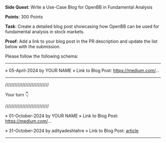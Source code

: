 **Side Quest**: Write a Use-Case Blog for OpenBB in Fundamental Analysis

**Points**: 300 Points

**Task**: Create a detailed blog post showcasing how OpenBB can be used for fundamental analysis in stock markets.

**Proof**: Add a link to your blog post in the PR description and update the list below with the submission.

Please follow the following schema:

---

» 05-April-2024 by YOUR NAME
» Link to Blog Post: https://medium.com/...

---

////////////////////////////

Your turn 👇

////////////////////////////

» 01-October-2024 by YOUR NAME
» Link to Blog Post: https://medium.com/...

» 31-October-2024 by adityadeshlahre
» Link to Blog Post: [article](https://dev.to/adityadeshlahre/streamlining-research-and-analysis-with-openbb-209h)

---
